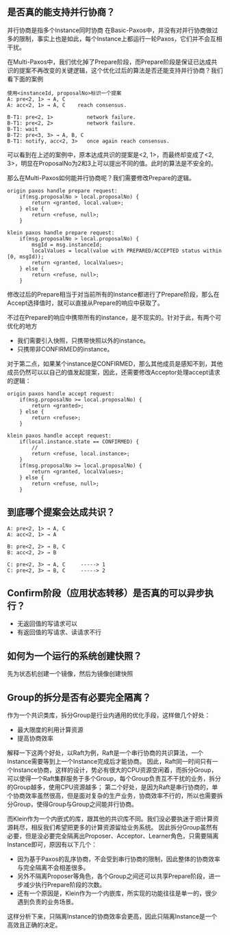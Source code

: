 
## 是否真的能支持并行协商？
并行协商是指多个Instance同时协商
在Basic-Paxos中，并没有对并行协商做过多的限制，事实上也是如此，每个Instance上都运行一轮Paxos，它们并不会互相干扰。

在Multi-Paxos中，我们优化掉了Prepare阶段，而Prepare阶段是保证已达成共识的提案不再改变的关键逻辑，这个优化过后的算法是否还能支持并行协商？我们看下面的案例

```
使用<instanceId, proposalNo>标识一个提案
A: pre<2, 1> → A, C
A: acc<2, 1> → A, C    reach consensus.

B-T1: pre<2, 1>           network failure.
B-T1: pre<2, 2>           network failure.
B-T1: wait
B-T2: pre<3, 3> → A, B, C
B-T1: notify, acc<2, 3>   once again reach consensus.
```
可以看到在上述的案例中，原本达成共识的提案是<2, 1>，而最终却变成了<2, 3>，明显在ProposalNo为2和3上可以提出不同的值。此时的算法是不安全的。

那么在Multi-Paxos如何能并行协商呢？我们需要修改Prepare的逻辑。

```
origin paxos handle prepare request:
    if(msg.proposalNo > local.proposalNo) {
        return <granted, local.value>;
    } else {
        return <refuse, null>;
    }

klein paxos handle prepare request:
    if(msg.proposalNo > local.proposalNo) {
        msgId = msg.instanceId;
        localValues = local(value with PREPARED/ACCEPTED status within [0, msgId)); 
        return <granted, localValues>;
    } else {
        return <refuse, null>;
    }
```
修改过后的Prepare相当于对当前所有的Instance都进行了Prepare阶段，那么在Accept选择值时，就可以直接从Prepare的响应中获取了。

不过在Prepare的响应中携带所有的instance，是不现实的。针对于此，有两个可优化的地方
- 我们需要引入快照，只携带快照以外的instance。
- 只携带非CONFIRMED的instance。

对于第二点，如果某个instance是CONFIRMED，那么其他成员是感知不到，其他成员仍然可以以自己的值发起提案，因此，还需要修改Acceptor处理accept请求的逻辑：
```
origin paxos handle accept request:
    if(msg.proposalNo >= local.proposalNo) {
        return <granted>;
    } else {
        return <refuse>;
    }

klein paxos handle accept request:
    if(local.instance.state == CONFIRMED) {
        // 
        return <refuse, local.instance>;
    }
    if(msg.proposalNo >= local.proposalNo) {
        return <granted, localValues>;
    } else {
        return <refuse, null>;
    }

```

## 到底哪个提案会达成共识？
```
A: pre<2, 1> → A, C
A: acc<2, 1> → A

B: pre<2, 2> → B, C
B: acc<2, 2> → B

C: pre<2, 3> → A, C     -----> 1
C: pre<2, 3> → B, C     -----> 2
```

## Confirm阶段（应用状态转移）是否真的可以异步执行？
- 无返回值的写请求可以
- 有返回值的写请求、读请求不行


## 如何为一个运行的系统创建快照？
先为状态机创建一个镜像，然后为镜像创建快照

## Group的拆分是否有必要完全隔离？
作为一个共识类库，拆分Group是行业内通用的优化手段，这样做几个好处：
- 最大限度的利用计算资源
- 提高协商效率

解释一下这两个好处，以Raft为例，Raft是一个串行协商的共识算法，一个Instance需要等到上一个Instance完成后才能协商。
因此，Raft同一时间只有一个Instance协商，这样的设计，势必有很大的CPU资源空闲着，而拆分Group，可以使得一个Raft集群服务于多个Group，每个Group负责互不干扰的业务，拆分的Group越多，使用CPU资源越多；
第二个好处，是因为Raft是串行协商的，单个协商效率虽然很高，但是面对复杂的生产业务，协商效率不行的，所以也需要拆分Group，使得Group与Group之间能并行协商。

而Klein作为一个内嵌式的库，跟其他的共识库不同。我们没必要执迷于把计算资源耗尽，相反我们希望把更多的计算资源留给业务系统。
因此拆分Group虽然有必要，但是没必要完全隔离出Proposer、Acceptor、Learner角色，只需要隔离Instance即可，原因有以下几个：

- 因为基于Paxos的乱序协商，不会受到串行协商的限制，因此整体的协商效率与完全隔离不会相差很多。
- 另外不隔离Proposer等角色，各个Group之间还可以共享Prepare阶段，进一步减少执行Prepare阶段的次数。
- 还有一个原因是，Klein作为一个内嵌库，所实现的功能往往是单一的，很少遇到负责的业务场景。

这样分析下来，只隔离Instance的协商效率会更高，因此只隔离Instance是一个高效且正确的决定。